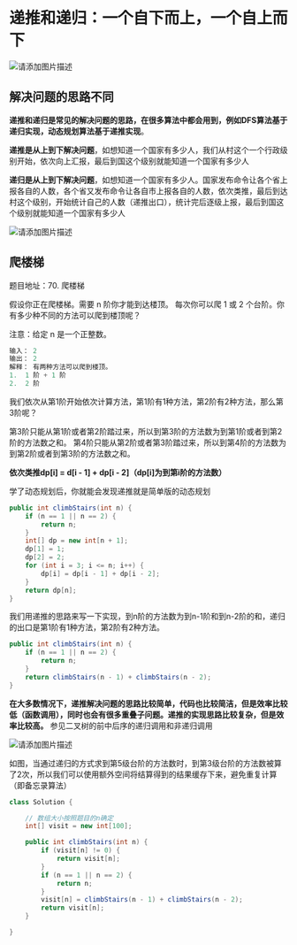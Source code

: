 # 递推和递归：一个自下而上，一个自上而下
![请添加图片描述](https://img-blog.csdnimg.cn/2777d6b90be24202914af58b238f0e4e.jpg?)
## 解决问题的思路不同
**递推和递归是常见的解决问题的思路，在很多算法中都会用到，例如DFS算法基于递归实现，动态规划算法基于递推实现**。

**递推是从上到下解决问题**，如想知道一个国家有多少人，我们从村这个一个行政级别开始，依次向上汇报，最后到国这个级别就能知道一个国家有多少人

**递归是从上到下解决问题**，如想知道一个国家有多少人。国家发布命令让各个省上报各自的人数，各个省又发布命令让各自市上报各自的人数，依次类推，最后到达村这个级别，开始统计自己的人数（递推出口），统计完后逐级上报，最后到国这个级别就能知道一个国家有多少人

![请添加图片描述](https://img-blog.csdnimg.cn/279125dee1fa4ddd8433627d48e1a014.png?)
## 爬楼梯
题目地址：70. 爬楼梯

假设你正在爬楼梯。需要 n 阶你才能到达楼顶。
每次你可以爬 1 或 2 个台阶。你有多少种不同的方法可以爬到楼顶呢？

注意：给定 n 是一个正整数。

```java
输入： 2
输出： 2
解释： 有两种方法可以爬到楼顶。
1.  1 阶 + 1 阶
2.  2 阶
```
我们依次从第1阶开始依次计算方法，第1阶有1种方法，第2阶有2种方法，那么第3阶呢？

第3阶只能从第1阶或者第2阶踏过来，所以到第3阶的方法数为到第1阶或者到第2阶的方法数之和。
第4阶只能从第2阶或者第3阶踏过来，所以到第4阶的方法数为到第2阶或者到第3阶的方法数之和。

**依次类推dp[i] = d[i - 1] + dp[i - 2]（dp[i]为到第i阶的方法数）**

学了动态规划后，你就能会发现递推就是简单版的动态规划
```java
public int climbStairs(int n) {
    if (n == 1 || n == 2) {
        return n;
    }
    int[] dp = new int[n + 1];
    dp[1] = 1;
    dp[2] = 2;
    for (int i = 3; i <= n; i++) {
        dp[i] = dp[i - 1] + dp[i - 2];
    }
    return dp[n];
}
```
我们用递推的思路来写一下实现，到n阶的方法数为到n-1阶和到n-2阶的和，递归的出口是第1阶有1种方法，第2阶有2种方法。

```java
public int climbStairs(int n) {
    if (n == 1 || n == 2) {
        return n;
    }
    return climbStairs(n - 1) + climbStairs(n - 2);
}
```
**在大多数情况下，递推解决问题的思路比较简单，代码也比较简洁，但是效率比较低（函数调用），同时也会有很多重叠子问题。递推的实现思路比较复杂，但是效率比较高。** 参见二叉树的前中后序的递归调用和非递归调用

![请添加图片描述](https://img-blog.csdnimg.cn/950e12abfcba49aba174283f49ff08df.png?)

如图，当通过递归的方式求到第5级台阶的方法数时，到第3级台阶的方法数被算了2次，所以我们可以使用额外空间将结算得到的结果缓存下来，避免重复计算（即备忘录算法）

```java
class Solution {

    // 数组大小按照题目的n确定
    int[] visit = new int[100];

    public int climbStairs(int n) {
        if (visit[n] != 0) {
            return visit[n];
        }
        if (n == 1 || n == 2) {
            return n;
        }
        visit[n] = climbStairs(n - 1) + climbStairs(n - 2);
        return visit[n];
    }

}
```


